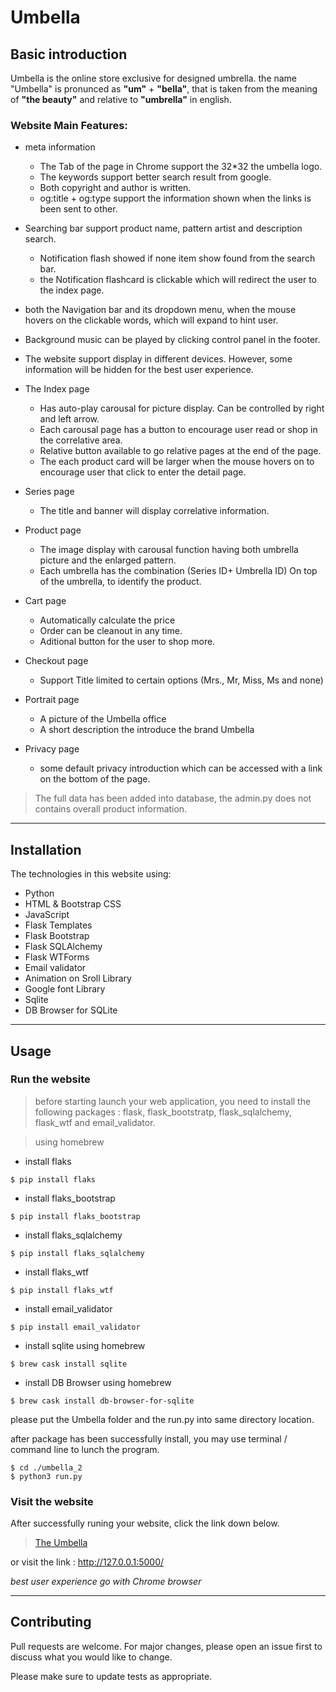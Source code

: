 # Umbella

## Basic introduction
Umbella is the online store exclusive for designed umbrella. the name "Umbella" is pronunced as **"um"** + **"bella"**, that is taken from the meaning of **"the beauty"** and relative to **"umbrella"** in english.


### Website Main Features:
* meta information
    * The Tab of the page in Chrome support the 32*32 the umbella logo. 
    * The keywords support better search result from google.
    * Both copyright and author is written.
    * og:title + og:type support the information shown when the links is been sent to other.

* Searching bar support product name, pattern artist and description search.
    * Notification flash showed if none item show found from the search bar.
    * the Notification flashcard is clickable which will redirect the user to the index page.

* both the Navigation bar and its dropdown menu, when the mouse hovers on the clickable words, which will expand to hint user.

* Background music can be played by clicking control panel in the footer.

* The website support display in different devices. However, some information will be hidden for the best user experience.

* The Index page 
    * Has auto-play carousal for picture display. Can be controlled by right and left arrow.
    * Each carousal page has a button to encourage user read or shop in the correlative area.
    * Relative button available to go relative pages at the end of the page.
    * The each product card will be larger when the mouse hovers on to encourage user that click to enter the detail page.

* Series page
    * The title and banner will display correlative information. 

* Product page
    * The image display with carousal function having both umbrella picture and the enlarged pattern.
    * Each umbrella has the combination (Series ID+ Umbrella ID) On top of the umbrella, to identify the product.

* Cart page
    * Automatically calculate the price
    * Order can be cleanout in any time.
    * Aditional button for the user to shop more.

* Checkout page
    * Support Title limited to certain options (Mrs., Mr, Miss, Ms and none)

* Portrait page
    * A picture of the Umbella office
    * A short description the introduce the brand Umbella

* Privacy page
    * some default privacy introduction which can be accessed with a link on the bottom of the page.

> The full data has been added into database, the admin.py does not contains overall product information.

---
## Installation

The technologies in this website using:

* Python
* HTML & Bootstrap CSS
* JavaScript
* Flask Templates
* Flask Bootstrap
* Flask SQLAlchemy
* Flask WTForms
* Email validator
* Animation on Sroll Library
* Google font Library
* Sqlite
* DB Browser for SQLite

---
## Usage

### Run the website 
> before starting launch your web application, you need to install the following packages : flask, flask_bootstratp, flask_sqlalchemy, flask_wtf and email_validator. 

> using homebrew

* install flaks
```
$ pip install flaks
```
* install flaks_bootstrap
```
$ pip install flaks_bootstrap
```
* install flaks_sqlalchemy
```
$ pip install flaks_sqlalchemy
```
* install flaks_wtf
```
$ pip install flaks_wtf
```
* install email_validator
```
$ pip install email_validator
```
* install sqlite
using homebrew
```
$ brew cask install sqlite
```
* install DB Browser
using homebrew
```
$ brew cask install db-browser-for-sqlite
```


please put the Umbella folder and the run.py into same directory location.

after package has been successfully install, you may use terminal / command line to lunch the program.

```
$ cd ./umbella_2
$ python3 run.py
```
### Visit the website

After successfully runing your website, click the link down below.
> [The Umbella](http://127.0.0.1:5000/)

or visit the link : http://127.0.0.1:5000/

*best user experience go with Chrome browser*

---
## Contributing
Pull requests are welcome. For major changes, please open an issue first to discuss what you would like to change.

Please make sure to update tests as appropriate.
